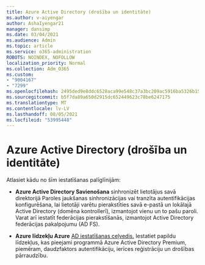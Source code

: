 ```yaml
---
title: Azure Active Directory (drošība un identitāte)
ms.author: v-aiyengar
author: AshaIyengar21
manager: dansimp
ms.date: 03/04/2021
ms.audience: Admin
ms.topic: article
ms.service: o365-administration
ROBOTS: NOINDEX, NOFOLLOW
localization_priority: Normal
ms.collection: Adm_O365
ms.custom:
- "9004167"
- "7299"
ms.openlocfilehash: 2495ded9e8ddc6528aca99e548c37a3bc209ac5916ba5326b15c8ff4fab46ded
ms.sourcegitcommit: b5f7da89a650d2915dc652449623c78be6247175
ms.translationtype: MT
ms.contentlocale: lv-LV
ms.lasthandoff: 08/05/2021
ms.locfileid: "53995448"
---
```

# <a name="azure-active-directory-security-and-identity"></a>Azure Active Directory (drošība un identitāte)

Atlasiet kādu no šīm iestatīšanas palīglīnijām:

- **Azure Active Directory Savienošana** [](https://go.microsoft.com/fwlink/?linkid=2071310) sinhronizēt lietotājus savā direktorijā Paroles jaukšanas sinhronizācijas vai tranzīta autentifikācijas konfigurēšana, lai lietotāji varētu pierakstīties savā e-pastā un lokālajā Active Directory (domēna kontrollerī), izmantojot vienu un to pašu paroli. Varat arī iestatīt federācijas pierakstīšanās, izmantojot Active Directory federācijas pakalpojumu (AD FS).

- **Azure līdzekļu Azure** [AD iestatīšanas ceļvedis.](https://go.microsoft.com/fwlink/?linkid=2134390) Iestatiet papildu līdzekļus, kas pieejami programmā Azure Active Directory Premium, piemēram, daudzfaktors autentifikāciju, ierīces reģistrāciju un drošības pārraudzību.
